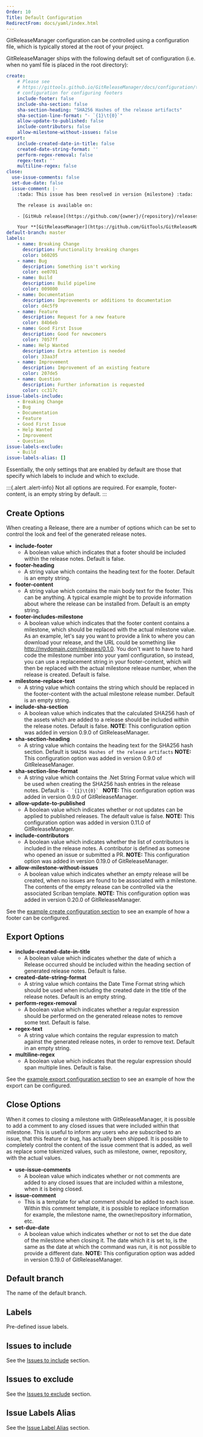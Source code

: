 ```yaml
---
Order: 10
Title: Default Configuration
RedirectFrom: docs/yaml/index.html
---
```


GitReleaseManager configuration can be controlled using a configuration
file, which is typically stored at the root of your project.

GitReleaseManager ships with the following default set of configuration (i.e.
when no yaml file is placed in the root directory):

```yaml
create:
    # Please see
    # https://gittools.github.io/GitReleaseManager/docs/configuration/template-configuration#editing-the-templates
    # configuration for configuring footers
    include-footer: false
    include-sha-section: false
    sha-section-heading: "SHA256 Hashes of the release artifacts"
    sha-section-line-format: "- `{1}\t{0}`"
    allow-update-to-published: false
    include-contributors: false
    allow-milestone-without-issues: false
export:
    include-created-date-in-title: false
    created-date-string-format: ''
    perform-regex-removal: false
    regex-text: ''
    multiline-regex: false
close:
  use-issue-comments: false
  set-due-date: false
  issue-comment: |-
    :tada: This issue has been resolved in version {milestone} :tada:

    The release is available on:

    - [GitHub release](https://github.com/{owner}/{repository}/releases/tag/{milestone})

    Your **[GitReleaseManager](https://github.com/GitTools/GitReleaseManager)** bot :package::rocket:
default-branch: master
labels:
    - name: Breaking Change
      description: Functionality breaking changes
      color: b60205
    - name: Bug
      description: Something isn't working
      color: ee0701
    - name: Build
      description: Build pipeline
      color: 009800
    - name: Documentation
      description: Improvements or additions to documentation
      color: d4c5f9
    - name: Feature
      description: Request for a new feature
      color: 84b6eb
    - name: Good First Issue
      description: Good for newcomers
      color: 7057ff
    - name: Help Wanted
      description: Extra attention is needed
      color: 33aa3f
    - name: Improvement
      description: Improvement of an existing feature
      color: 207de5
    - name: Question
      description: Further information is requested
      color: cc317c
issue-labels-include:
    - Breaking Change
    - Bug
    - Documentation
    - Feature
    - Good First Issue
    - Help Wanted
    - Improvement
    - Question
issue-labels-exclude:
    - Build
issue-labels-alias: []
```

Essentially, the only settings that are enabled by default are those that
specify which labels to include and which to exclude.

:::{.alert .alert-info}
Not all options are required. For example, footer-content, is an empty string
by default.
:::

## Create Options

When creating a Release, there are a number of options which can be set to
control the look and feel of the generated release notes.

- **include-footer**
  - A boolean value which indicates that a footer should be included within the
        release notes. Default is false.
- **footer-heading**
  - A string value which contains the heading text for the footer. Default is
        an empty string.
- **footer-content**
  - A string value which contains the main body text for the footer. This can
        be anything. A typical example might be to provide information about where
        the release can be installed from. Default is an empty string.
- **footer-includes-milestone**
  - A boolean value which indicates that the footer content contains a
        milestone, which should be replaced with the actual milestone value. As an
        example, let's say you want to provide a link to where you can download your
        release, and the URL could be something like
        <http://mydomain.com/releases/0.1.0>. You don't want to have to hard code
        the milestone number into your yaml configuration, so instead, you can use
        a replacement string in your footer-content, which will then be replaced
        with the actual milestone release number, when the release is created. Default
        is false.
- **milestone-replace-text**
  - A string value which contains the string which should be replaced in the
        footer-content with the actual milestone release number. Default is an empty
        string.
- **include-sha-section**
  - A boolean value which indicates that the calculated SHA256 hash of the
        assets which are added to a release should be included within the release
        notes. Default is false. **NOTE:** This configuration option was added
        in version 0.9.0 of GitReleaseManager.
- **sha-section-heading**
  - A string value which contains the heading text for the SHA256 hash section.
        Default is `SHA256 Hashes of the release artifacts` **NOTE:** This
        configuration option was added
        in version 0.9.0 of GitReleaseManager.
- **sha-section-line-format**
  - A string value which contains the .Net String Format value which will be
        used when creating the SHA256 hash entries in the release notes.
        Default is ``- `{1}\t{0}` `` **NOTE:** This configuration option was added
        in version 0.9.0 of GitReleaseManager.
- **allow-update-to-published**
  - A boolean value which indicates whether or not updates can be applied to
        published releases. The default value is false. **NOTE:** This
        configuration option was added in version 0.11.0 of GitReleaseManager.
- **include-contributors**
  - A boolean value which indicates whether the list of contributors is included
      in the release notes. A contributor is defined as someone who opened an issue
      or submitted a PR. **NOTE:** This configuration option was added in version
      0.19.0 of GitReleaseManager.
- **allow-milestone-without-issues**
  - A boolean value which indicates whether an empty release will be created, when
      no issues are found to be associated with a milestone. The contents of the
      empty release can be controlled via the associated Scriban template.
      **NOTE:** This configuration option was added in version 0.20.0 of GitReleaseManager.

See the [example create configuration section](create-configuration) to see an
example of how a footer can be configured.

## Export Options

- **include-created-date-in-title**
  - A boolean value which indicates whether the date of which a Release occurred
        should be included within the heading section of generated release notes.
        Default is false.
- **created-date-string-format**
  - A string value which contains the Date Time Format string which should be
        used when including the created date in the title of the release notes.
        Default is an empty string.
- **perform-regex-removal**
  - A boolean value which indicates whether a regular expression should be
        performed on the generated release notes to remove some text. Default is
        false.
- **regex-text**
  - A string value which contains the regular expression to match against the
        generated release notes, in order to remove text. Default in an empty string.
- **multiline-regex**
  - A boolean value which indicates that the regular expression should span
        multiple lines. Default is false.

See the [example export configuration section](export-configuration) to see an
example of how the export can be configured.

## Close Options

When it comes to closing a milestone with GitReleaseManager, it is possible to
add a comment to any closed issues that were included within that milestone.
This is useful to inform any users who are subscribed to an issue, that this
feature or bug, has actually been shipped.  It is possible to completely control
the content of the issue comment that is added, as well as replace some
tokenized values, such as milestone, owner, repository, with the actual values.

- **use-issue-comments**
  - A boolean value which indicates whether or not comments are added to any
      closed issues that are included within a milestone, when it is being
      closed.
- **issue-comment**
  - This is a template for what comment should be added to each issue.  Within
      this comment template, it is possible to replace information for example,
      the milestone name, the owner/repository information, etc.
- **set-due-date**
  - A boolean value which indicates whether or not to set the due date of the
      milestone when closing it. The date which it is set to, is the same as the
      date at which the command was run, it is not possible to provide a
      different date. **NOTE:** This configuration option was added in version
      0.19.0 of GitReleaseManager.

## Default branch

The name of the default branch.

## Labels

Pre-defined issue labels.

## Issues to include

See the [Issues to include](include-issues) section.

## Issues to exclude

See the [Issues to exclude](exclude-issues) section.

## Issue Labels Alias

See the [Issue Label Alias](label-aliases) section.
